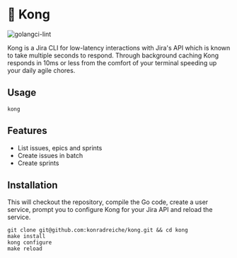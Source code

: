 # 🦍 Kong
![golangci-lint](https://github.com/konradreiche/kong/actions/workflows/lint.yml/badge.svg)

Kong is a Jira CLI for low-latency interactions with Jira's API which is known to take multiple seconds to respond. Through background caching Kong responds in 10ms or less from the comfort of your terminal speeding up your daily agile chores.

## Usage

```
kong
```

## Features

- List issues, epics and sprints
- Create issues in batch
- Create sprints

## Installation

This will checkout the repository, compile the Go code, create a user service, prompt you to configure Kong for your Jira API and reload the service.

```
git clone git@github.com:konradreiche/kong.git && cd kong
make install
kong configure
make reload
```
